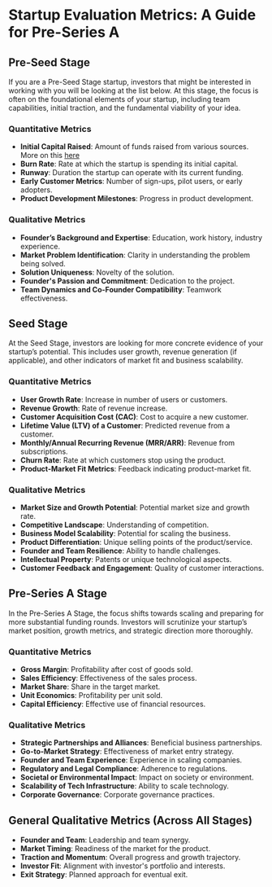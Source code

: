 # Startup Evaluation Metrics: A Guide for Pre-Series A

## Pre-Seed Stage
If you are a Pre-Seed Stage startup, investors that might be interested in working with you will be looking at the list below. At this stage, the focus is often on the foundational elements of your startup, including team capabilities, initial traction, and the fundamental viability of your idea.

### Quantitative Metrics
- **Initial Capital Raised**: Amount of funds raised from various sources. More on this [here](https://github.com/mayurjobanputra/Startup-Evaluation-Metrics/blob/main/THE_LIST_Founders_Background.md)
- **Burn Rate**: Rate at which the startup is spending its initial capital.
- **Runway**: Duration the startup can operate with its current funding.
- **Early Customer Metrics**: Number of sign-ups, pilot users, or early adopters.
- **Product Development Milestones**: Progress in product development.

### Qualitative Metrics
- **Founder’s Background and Expertise**: Education, work history, industry experience.
- **Market Problem Identification**: Clarity in understanding the problem being solved.
- **Solution Uniqueness**: Novelty of the solution.
- **Founder's Passion and Commitment**: Dedication to the project.
- **Team Dynamics and Co-Founder Compatibility**: Teamwork effectiveness.

## Seed Stage
At the Seed Stage, investors are looking for more concrete evidence of your startup’s potential. This includes user growth, revenue generation (if applicable), and other indicators of market fit and business scalability.

### Quantitative Metrics
- **User Growth Rate**: Increase in number of users or customers.
- **Revenue Growth**: Rate of revenue increase.
- **Customer Acquisition Cost (CAC)**: Cost to acquire a new customer.
- **Lifetime Value (LTV) of a Customer**: Predicted revenue from a customer.
- **Monthly/Annual Recurring Revenue (MRR/ARR)**: Revenue from subscriptions.
- **Churn Rate**: Rate at which customers stop using the product.
- **Product-Market Fit Metrics**: Feedback indicating product-market fit.

### Qualitative Metrics
- **Market Size and Growth Potential**: Potential market size and growth rate.
- **Competitive Landscape**: Understanding of competition.
- **Business Model Scalability**: Potential for scaling the business.
- **Product Differentiation**: Unique selling points of the product/service.
- **Founder and Team Resilience**: Ability to handle challenges.
- **Intellectual Property**: Patents or unique technological aspects.
- **Customer Feedback and Engagement**: Quality of customer interactions.

## Pre-Series A Stage
In the Pre-Series A Stage, the focus shifts towards scaling and preparing for more substantial funding rounds. Investors will scrutinize your startup’s market position, growth metrics, and strategic direction more thoroughly.

### Quantitative Metrics
- **Gross Margin**: Profitability after cost of goods sold.
- **Sales Efficiency**: Effectiveness of the sales process.
- **Market Share**: Share in the target market.
- **Unit Economics**: Profitability per unit sold.
- **Capital Efficiency**: Effective use of financial resources.

### Qualitative Metrics
- **Strategic Partnerships and Alliances**: Beneficial business partnerships.
- **Go-to-Market Strategy**: Effectiveness of market entry strategy.
- **Founder and Team Experience**: Experience in scaling companies.
- **Regulatory and Legal Compliance**: Adherence to regulations.
- **Societal or Environmental Impact**: Impact on society or environment.
- **Scalability of Tech Infrastructure**: Ability to scale technology.
- **Corporate Governance**: Corporate governance practices.

## General Qualitative Metrics (Across All Stages)
- **Founder and Team**: Leadership and team synergy.
- **Market Timing**: Readiness of the market for the product.
- **Traction and Momentum**: Overall progress and growth trajectory.
- **Investor Fit**: Alignment with investor's portfolio and interests.
- **Exit Strategy**: Planned approach for eventual exit.
